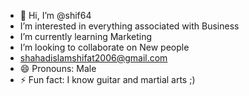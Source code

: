 - 👋 Hi, I’m @shif64
-  I’m interested in everything associated with Business 
-  I’m currently learning Marketing
-  I’m looking to collaborate on New people
-  shahadislamshifat2006@gmail.com
- 😄 Pronouns: Male
- ⚡ Fun fact: I know guitar and martial arts ;)

<!---
shif64/shif64 is a ✨ special ✨ repository because its `README.md` (this file) appears on your GitHub profile.
You can click the Preview link to take a look at your changes.
--->
